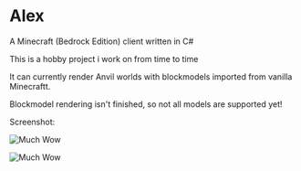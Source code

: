 # Alex
A Minecraft (Bedrock Edition) client written in C#

This is a hobby project i work on from time to time

It can currently render Anvil worlds with blockmodels imported from vanilla Minecraftt.

Blockmodel rendering isn't finished, so not all models are supported yet!

Screenshot:

![Much Wow](https://mydesktop.party/s/Alex_2018-02-26_07-25-27.png)

![Much Wow](https://mydesktop.party/s/Alex_2018-02-26_07-27-21.png)